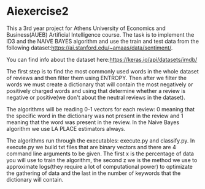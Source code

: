 # Aiexercise2
This a 3rd year project for Athens University of Economics and Business(AUEB) Artificial Intelligence course. The task is to implement the ID3 and the NAIVE BAYES 
algorithm and use the train and test data from the following dataset:https://ai.stanford.edu/~amaas/data/sentiment/. 




You can find info about the dataset here:https://keras.io/api/datasets/imdb/





The first step is to find the most commonly used words in the whole dataset of reviews and then filter them using ENTROPY. Then after we filter the words we must create 
a dictionary that will contain the most negatively or positively charged words and using that determine whether a review is negative or positive(we don't about the neutral reviews in the dataset).




The algorithms will be reading 0-1 vectors for each review: 0 meaning that the specific word in the dictionary was not present in the review and 1 meaning that the word was present in the review. 
In the Naive Bayes algorithm we use LA PLACE estimators always. 



The algorithms run through the executables: execute.py and classify.py. In execute.py we build txt files that are binary vectors and there are 4 command line arguments to be given. The first x is the percentage of data you will use to train the algorithm, the second z we is the method we use to approximate logs(they require a lot of computational power) to optimizate the gathering of data and the last in the number of keywords that the dictionary will contain.
